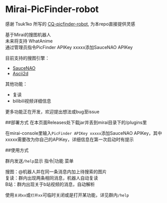 # Mirai-PicFinder-robot
感谢 Tsuk1ko 所写的 [CQ-picfinder-robot](https://github.com/Tsuk1ko/CQ-picfinder-robot), 为本repo直接提供灵感  

基于Mirai的搜图机器人  
未来将支持 WhatAnime  
通过管理员指令PicFinder APIKey xxxxx添加SauceNAO APIKey

目前支持的搜图引擎：

- [SauceNAO](https://saucenao.com)
- [Ascii2d](http://www.ascii2d.net)

其他功能：

- 复读
- bilibili视频详细信息

更多功能正在开发，欢迎提出想法或bug至issue

##部署方式
在本页面Releases处下载jar并丢到mirai目录下的/plugins里  
  
在mirai-console里输入`PicFinder APIKey xxxxx`添加SauceNAO APIKey，其中xxxxx需要改为你自己的APIKey，详细信息在第一次启动时有提示

##使用方式

群内发送`/help`显示 指令|功能 菜单

搜图：@机器人并在同一条消息内加上待搜索的图片  
复读：群内出现两条相同消息，机器人自动复读  
B站：群内出现关于b站视频的消息，自动解析

使用`关闭xx`或`打开xx`可临时关闭或是打开某功能，详见群内`/help`
